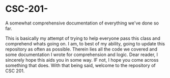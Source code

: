 # CSC-201-
A somewhat comprehensive documentation of everything we've done so far.

This is basically my attempt of trying to help everyone pass this class and comprehend whats going on. 
I am, to best of my ability, going to update this repository as often as possible.
Therein lies all the code we covered and some documentation I wrote for comprehension and logic.
Dear reader, I sincerely hope this aids you in some way. IF not, I hope you come across something that does.
With that being said, welcome to the repository of CSC 201.
